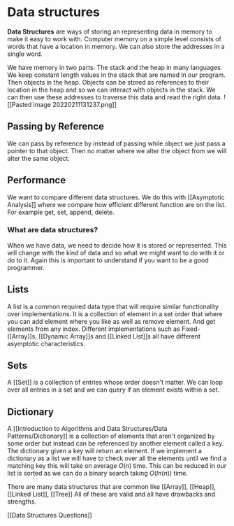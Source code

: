 # Data structures
**Data Structures** are ways of storing an representing data in memory to make it easy to work with. Computer memory on a simple level consists of words that have a location in memory. We can also store the addresses in a single word.

We have memory in two parts. The stack and the heap in many languages. We keep constant length values in the stack that are named in our program. Then objects in the heap. Objects can be stored as references to their location in the heap and so we can interact with objects in the stack. We can then use these addresses to traverse this data and read the right data.
![[Pasted image 20220211131237.png]]

## Passing by Reference
We can pass by reference by instead of passing while object we just pass a pointer to that object. Then no matter where we alter the object from we will alter the same object.

## Performance
We want to compare different data structures. We do this with [[Asymptotic Analysis]] where we compare how efficient different function are on the list. For example get, set, append, delete.

### What are data structures?
When we have data, we need to decide how it is stored or represented. This will change with the kind of data and so what we might want to do with it or do to it. Again this is important to understand if you want to be a good programmer.

## Lists
A list is a common required data type that will require similar functionality over implementations. It is a collection of element in a set order that where you can add element where you like as well as remove element. And get elements from any index. Different implementations such as Fixed-[[Array]]s, [[Dynamic Array]]s and [[Linked List]]s all have different asymptotic characteristics.

## Sets
A [[Set]] is a collection of entries whose order doesn't matter. We can loop over all entries in a set and we can query if an element exists within a set.

## Dictionary
A [[Introduction to Algorithms and Data Structures/Data Patterns/Dictionary]] is a collection of elements that aren't organized by some order but instead can be referenced by another element called a key. The dictionary given a key will return an element. If we implement a dictionary as a list we will have to check over all the elements until we find a matching key this will take on average $O(n)$ time. This can be reduced in our list is sorted as we can do a binary search taking $O(ln(n))$ time.

There are many data structures that are common like [[Array]], [[Heap]], [[Linked List]], [[Tree]]
All of these are valid and all have drawbacks and strengths.

[[Data Structures Questions]]